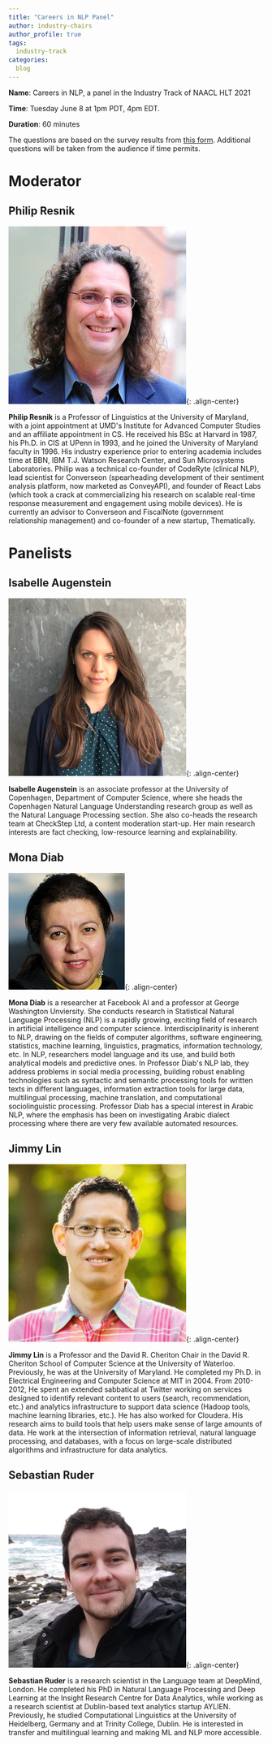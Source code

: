```yaml
---
title: "Careers in NLP Panel"
author: industry-chairs
author_profile: true
tags:
  industry-track
categories:
  blog
---
```


**Name**: Careers in NLP, a panel in the Industry Track of NAACL HLT 2021


**Time**: Tuesday June 8 at 1pm PDT, 4pm EDT.

**Duration**: 60 minutes

The questions are based on the survey results from [this form](https://forms.gle/jCryJDfkuPt6j8udA). Additional questions will be taken from the audience if time permits.

# Moderator

## Philip Resnik

![Philip Resnik](/assets/images/careers-in-nlp/philip_resnik.jpg){: .align-center}

**Philip Resnik** is a Professor of Linguistics at the University of Maryland, with a joint appointment at UMD's Institute for Advanced Computer Studies and an affiliate appointment in CS. He received his BSc at Harvard in 1987, his Ph.D. in CIS at UPenn in 1993, and he joined the University of Maryland faculty in 1996. His industry experience prior to entering academia includes time at BBN, IBM T.J. Watson Research Center, and Sun Microsystems Laboratories. Philip was a technical co-founder of CodeRyte (clinical NLP), lead scientist for Converseon (spearheading development of their sentiment analysis platform, now marketed as ConveyAPI), and founder of React Labs (which took a crack at commercializing his research on scalable real-time response measurement and engagement using mobile devices). He is currently an advisor to Converseon and FiscalNote (government relationship management) and co-founder of a new startup, Thematically.

# Panelists

## Isabelle Augenstein

![Isabelle Augenstein](/assets/images/careers-in-nlp/isabelle_augenstein.jpg){: .align-center}

**Isabelle Augenstein** is an associate professor at the University of Copenhagen, Department of Computer Science, where she heads the Copenhagen Natural Language Understanding research group as well as the Natural Language Processing section. She also co-heads the research team at CheckStep Ltd, a content moderation start-up. Her main research interests are fact checking, low-resource learning and explainability.

## Mona Diab

![Mona Diab](/assets/images/careers-in-nlp/mona_diab.jpg){: .align-center}

**Mona Diab** is a researcher at Facebook AI and a professor at George Washington Unviersity. She conducts research in Statistical Natural Language Processing (NLP) is a rapidly growing, exciting field of research in artificial intelligence and computer science. Interdisciplinarity is inherent to NLP, drawing on the fields of computer algorithms, software engineering, statistics, machine learning, linguistics, pragmatics, information technology, etc. In NLP, researchers model language and its use, and build both analytical models and predictive ones. In Professor Diab's NLP lab, they address problems in social media processing, building robust enabling technologies such as syntactic and semantic processing tools for written texts in different languages, information extraction tools for large data, multilingual processing, machine translation, and computational sociolinguistic processing. Professor Diab has a special interest in Arabic NLP, where the emphasis has been on investigating Arabic dialect processing where there are very few available automated resources.

## Jimmy Lin

![Jimmy Lin](/assets/images/careers-in-nlp/jimmy_lin.jpg){: .align-center}

**Jimmy Lin** is a Professor and the David R. Cheriton Chair in the David R. Cheriton School of Computer Science at the University of Waterloo. Previously, he was at the University of Maryland. He completed my Ph.D. in Electrical Engineering and Computer Science at MIT in 2004. From 2010-2012, He spent an extended sabbatical at Twitter working on services designed to identify relevant content to users (search, recommendation, etc.) and analytics infrastructure to support data science (Hadoop tools, machine learning libraries, etc.). He has also worked for Cloudera. His research aims to build tools that help users make sense of large amounts of data. He work at the intersection of information retrieval, natural language processing, and databases, with a focus on large-scale distributed algorithms and infrastructure for data analytics.

## Sebastian Ruder

![Sebastian Ruder](/assets/images/careers-in-nlp/sebastian_ruder.jpg){: .align-center}

**Sebastian Ruder** is a research scientist in the Language team at DeepMind, London. He completed his PhD in Natural Language Processing and Deep Learning at the Insight Research Centre for Data Analytics, while working as a research scientist at Dublin-based text analytics startup AYLIEN. Previously, he studied Computational Linguistics at the University of Heidelberg, Germany and at Trinity College, Dublin. He is interested in transfer and multilingual learning and making ML and NLP more accessible.
